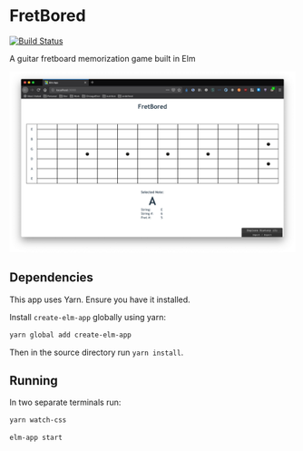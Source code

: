 # FretBored

[![Build Status](https://travis-ci.org/dkarter/fretbored-elm.svg?branch=master)](https://travis-ci.org/dkarter/fretbored-elm)

A guitar fretboard memorization game built in Elm

![screenshot](img/screenshot.png)


## Dependencies

This app uses Yarn. Ensure you have it installed.

Install `create-elm-app` globally using yarn:

```sh
yarn global add create-elm-app
```

Then in the source directory run `yarn install`.


## Running

In two separate terminals run:

```sh
yarn watch-css
```

```sh
elm-app start
```
